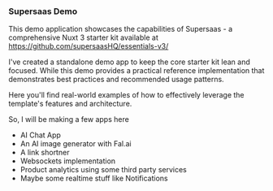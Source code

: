 ### Supersaas Demo

This demo application showcases the capabilities of Supersaas - a comprehensive Nuxt 3 starter kit available at https://github.com/supersaasHQ/essentials-v3/

I've created a standalone demo app to keep the core starter kit lean and focused. While this demo provides a practical reference implementation that demonstrates best practices and recommended usage patterns. 

Here you'll find real-world examples of how to effectively leverage the template's features and architecture.

So, I will be making a few apps here

- AI Chat App
- An AI image generator with Fal.ai
- A link shortner
- Websockets implementation
- Product analytics using some third party services
- Maybe some realtime stuff like Notifications
